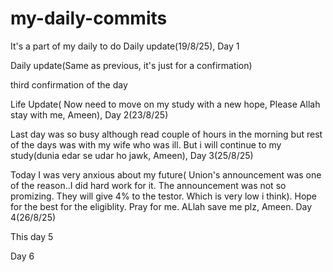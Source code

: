 # my-daily-commits
It's a part of my daily to do
Daily update(19/8/25), Day 1

Daily update(Same as previous, it's just for a confirmation)

third confirmation of the day

Life Update( Now need to move on my study with a new hope, Please Allah stay with me, Ameen), Day 2(23/8/25)

Last day was so busy although read couple of hours in the morning but rest of the days was with my wife who was ill. But i will continue to my study(dunia edar se udar ho jawk, Ameen), Day 3(25/8/25)

Today I was very anxious about my future( Union's announcement was one of the reason..I did hard work for it. The announcement was not so promizing. They will give 4% to the testor. Which is very low i think). Hope for the best for the eligiblity. Pray for me. ALlah save me plz, Ameen. Day 4(26/8/25)

This day 5

Day 6
